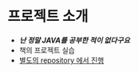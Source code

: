 # 프로젝트 소개
* ***난 정말 JAVA를 공부한 적이 없다구요***
* 책의 프로젝트 실습
* [별도의 repository 에서 진행](https://github.com/chang12/java-book-project)
